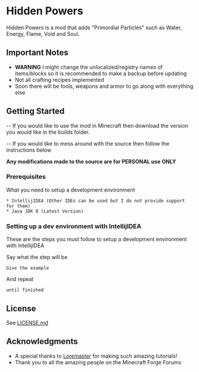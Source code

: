 # Hidden Powers

Hidden Powers is a mod that adds "Primordial Particles" such as Water, Energy, Flame, Void and Soul.

## Important Notes

* **WARNING** I might change the unlocalized/registry names of items/blocks so it is recommended to make a backup before updating
* Not all crafting recipes implemented
* Soon there will be tools, weapons and armor to go along with everything else

## Getting Started

-- If you would like to use the mod in Minecraft then download the version you would like in the builds folder.

-- If you would like to mess around with the source then follow the instructions below

**Any modifications made to the source are for PERSONAL use ONLY**

### Prerequisites

What you need to setup a development environment

```
* IntellijIDEA (Other IDEs can be used but I do not provide support for them)
* Java JDK 8 (Latest Version)
```

### Setting up a dev environment with IntellijIDEA

These are the steps you must follow to setup a development environment with IntellijIDEA

Say what the step will be

```
Give the example
```

And repeat

```
until finished
```

## License

See [LICENSE.md](LICENSE.md)

## Acknowledgments

* A special thanks to [Loremaster](https://www.youtube.com/channel/UC3n-lKS-MYlunVtErgzSFZg) for making such amazing tutorials!
* Thank you to all the amazing people on the Minecraft Forge Forums